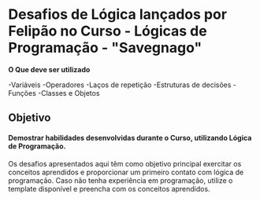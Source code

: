 
# Desafios de Lógica lançados por Felipão no Curso - Lógicas de Programação - "Savegnago"

**O Que deve ser utilizado**

-Variáveis
-Operadores
-Laços de repetição
-Estruturas de decisões
-Funções
-Classes e Objetos

## Objetivo

#### Demostrar habilidades desenvolvidas durante o Curso, utilizando Lógica de Programação.
Os desafios apresentados aqui têm como objetivo principal exercitar os conceitos aprendidos e proporcionar um primeiro contato com lógica de programação. Caso não tenha experiência em programação, utilize o template disponível e preencha com os conceitos aprendidos.
